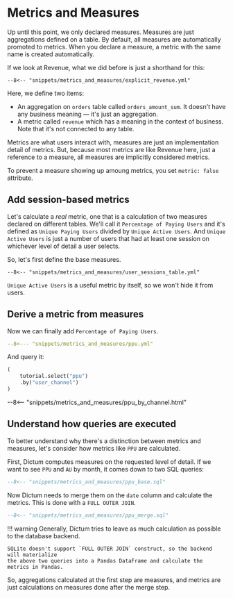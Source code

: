 # Metrics and Measures

Up until this point, we only declared measures. Measures are just aggregations defined
on a table. By default, all measures are automatically promoted to metrics. When you
declare a measure, a metric with the same name is created automatically.

If we look at Revenue, what we did before is just a shorthand for this:

```{ .yaml hl_lines="1 2 3 4 10 11" }
--8<-- "snippets/metrics_and_measures/explicit_revenue.yml"
```

Here, we define two items:

- An aggregation on `orders` table called `orders_amount_sum`. It doesn't have any
  business meaning — it's just an aggregation.
- A metric called `revenue` which has a meaning in the context of business. Note that
  it's not connected to any table.

Metrics are what users interact with, measures are just an implementation detail of
metrics. But, because most metrics are like Revenue here, just a reference to a measure,
all measures are implicitly considered metrics.

To prevent a measure showing up amoung metrics, you set `metric: false` attribute.


## Add session-based metrics

Let's calculate a _real_ metric, one that is a calculation of two measures declared on
different tables. We'll call it `Percentage of Paying Users` and it's defined as
`Unique Paying Users` divided by `Unique Active Users`. And `Unique Active Users`
is just a number of users that had at least one session on whichever level of detail
a user selects.

So, let's first define the base measures.

```{ .yaml }
--8<-- "snippets/metrics_and_measures/user_sessions_table.yml"
```

`Unique Active Users` is a useful metric by itself, so we won't hide it from users.


## Derive a metric from measures

Now we can finally add `Percentage of Paying Users`.

```yaml
--8<--- "snippets/metrics_and_measures/ppu.yml"
```

And query it:

```py
(
    tutorial.select("ppu")
    .by("user_channel")
)
```

--8<-- "snippets/metrics_and_measures/ppu_by_channel.html"


## Understand how queries are executed

To better understand why there's a distinction between metrics and measures, let's
consider how metrics like `PPU` are calculated.

First, Dictum computes measures on the requested level of detail. If we want to
see `PPU` and `AU` by month, it comes down to two SQL queries:

```sql
--8<-- "snippets/metrics_and_measures/ppu_base.sql"
```

Now Dictum needs to merge them on the `date` column and calculate the metrics.
This is done with a `FULL OUTER JOIN`.

```sql
--8<-- "snippets/metrics_and_measures/ppu_merge.sql"
```

!!! warning
    Generally, Dictum tries to leave as much calculation as possible to the database
    backend.

    SQLite doesn't support `FULL OUTER JOIN` construct, so the backend will materialize
    the above two queries into a Pandas DataFrame and calculate the metrics in Pandas.

So, aggregations calculated at the first step are measures, and metrics are just calculations
on measures done after the merge step.
